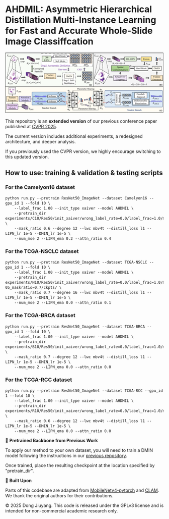 # AHDMIL: Asymmetric Hierarchical Distillation Multi-Instance Learning for Fast and Accurate Whole-Slide Image Classiffcation
![Model Architecture](Framework.png)

This repository is an **extended version** of our previous conference paper published at [CVPR 2025](https://openaccess.thecvf.com/content/CVPR2025/html/Dong_Fast_and_Accurate_Gigapixel_Pathological_Image_Classification_with_Hierarchical_Distillation_CVPR_2025_paper.html).  

The current version includes additional experiments, a redesigned architecture, and deeper analysis.  

If you previously used the CVPR version, we highly encourage switching to this updated version.

## How to use: training & validation & testing scripts
### For the Camelyon16 dataset
```shell
python run.py --pretrain ResNet50_ImageNet --dataset Camelyon16 --gpu_id 1 --fold 10 \
    --label_frac 1.00 --init_type xaiver --model AHDMIL \
    --pretrain_dir experiments/C10/Res50/init_xaiver/wrong_label_rate=0.0/label_frac=1.0/model=v4_degree=12/lr=0.0003_maskratio=0.6/ckpts/ \
    --mask_ratio 0.6 --degree 12 --lwc mbv4t --distill_loss l1 --LIPN_lr 1e-5 --DMIN_lr 1e-5 \
    --num_moe 2 --LIPN_ema 0.2 --attn_ratio 0.4
```

### For the TCGA-NSCLC dataset
```shell
python run.py --pretrain ResNet50_ImageNet --dataset TCGA-NSCLC --gpu_id 1 --fold 10 \
    --label_frac 1.00 --init_type xaiver --model AHDMIL \
    --pretrain_dir experiments/N10/Res50/init_xaiver/wrong_label_rate=0.0/label_frac=1.0/model=v4_degree=16/lr=3e-05_maskratio=0.7/ckpts/ \
    --mask_ratio 0.7 --degree 16 --lwc mbv4t --distill_loss l1 --LIPN_lr 1e-5 --DMIN_lr 1e-5 \
    --num_moe 2 --LIPN_ema 0.0 --attn_ratio 0.1
```

### For the TCGA-BRCA dataset
```shell
python run.py --pretrain ResNet50_ImageNet --dataset TCGA-BRCA --gpu_id 1 --fold 10 \
    --label_frac 1.00 --init_type xaiver --model AHDMIL \
    --pretrain_dir experiments/B10/Res50/init_xaiver/wrong_label_rate=0.0/label_frac=1.0/model=v4_degree=12/lr=0.0003_maskratio=0.7/ckpts/ \
    --mask_ratio 0.7 --degree 12 --lwc mbv4t --distill_loss l1 --LIPN_lr 1e-5 --DMIN_lr 1e-5 \
    --num_moe 2 --LIPN_ema 0.0 --attn_ratio 0.0
```

### For the TCGA-RCC dataset
```shell
python run.py --pretrain ResNet50_ImageNet --dataset TCGA-RCC --gpu_id 1 --fold 10 \
    --label_frac 1.00 --init_type xaiver --model AHDMIL \
    --pretrain_dir experiments/R10/Res50/init_xaiver/wrong_label_rate=0.0/label_frac=1.0/model=v4_degree=12/lr=0.0003_maskratio=0.6/ckpts/ \
    --mask_ratio 0.6 --degree 12 --lwc mbv4t --distill_loss l1 --LIPN_lr 1e-5 --DMIN_lr 1e-5 \
    --num_moe 2 --LIPN_ema 0.0 --attn_ratio 0.0
```

🔁 **Pretrained Backbone from Previous Work**

To apply our method to your own dataset, you will need to train a DMIN model following the instructions in our [previous repository](https://github.com/JiuyangDong/HDMIL). 

Once trained, place the resulting checkpoint at the location specified by "pretrain_dir".


🧱 **Built Upon**

Parts of this codebase are adapted from [MobileNetv4-pytorch](https://github.com/d-li14/mobilenetv4.pytorch) and [CLAM](https://github.com/mahmoodlab/CLAM).  
We thank the original authors for their contributions.

© 2025 Dong Jiuyang. This code is released under the GPLv3 license and is intended for non-commercial academic research only.
